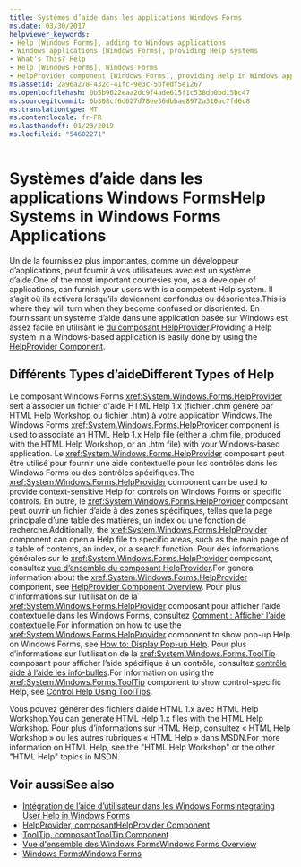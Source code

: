 ```yaml
---
title: Systèmes d’aide dans les applications Windows Forms
ms.date: 03/30/2017
helpviewer_keywords:
- Help [Windows Forms], adding to Windows applications
- Windows applications [Windows Forms], providing Help systems
- What's This? Help
- Help [Windows Forms], Windows Forms
- HelpProvider component [Windows Forms], providing Help in Windows applications
ms.assetid: 2a96a278-432c-41fc-9e3c-5bfedf5e1267
ms.openlocfilehash: 0b5b9622eaa2dc9f4ade615f1c538db0bd15bc47
ms.sourcegitcommit: 6b308cf6d627d78ee36dbbae8972a310ac7fd6c8
ms.translationtype: MT
ms.contentlocale: fr-FR
ms.lasthandoff: 01/23/2019
ms.locfileid: "54602271"
---
```

# <a name="help-systems-in-windows-forms-applications"></a><span data-ttu-id="c6999-102">Systèmes d’aide dans les applications Windows Forms</span><span class="sxs-lookup"><span data-stu-id="c6999-102">Help Systems in Windows Forms Applications</span></span>
<span data-ttu-id="c6999-103">Un de la fournissiez plus importantes, comme un développeur d’applications, peut fournir à vos utilisateurs avec est un système d’aide.</span><span class="sxs-lookup"><span data-stu-id="c6999-103">One of the most important courtesies you, as a developer of applications, can furnish your users with is a competent Help system.</span></span> <span data-ttu-id="c6999-104">Il s’agit où ils activera lorsqu’ils deviennent confondus ou désorientés.</span><span class="sxs-lookup"><span data-stu-id="c6999-104">This is where they will turn when they become confused or disoriented.</span></span> <span data-ttu-id="c6999-105">En fournissant un système d’aide dans une application basée sur Windows est assez facile en utilisant le [du composant HelpProvider](../../../../docs/framework/winforms/controls/helpprovider-component-windows-forms.md).</span><span class="sxs-lookup"><span data-stu-id="c6999-105">Providing a Help system in a Windows-based application is easily done by using the [HelpProvider Component](../../../../docs/framework/winforms/controls/helpprovider-component-windows-forms.md).</span></span>  
  
## <a name="different-types-of-help"></a><span data-ttu-id="c6999-106">Différents Types d’aide</span><span class="sxs-lookup"><span data-stu-id="c6999-106">Different Types of Help</span></span>  
 <span data-ttu-id="c6999-107">Le composant Windows Forms <xref:System.Windows.Forms.HelpProvider> sert à associer un fichier d'aide HTML Help 1.x (fichier .chm généré par HTML Help Workshop ou fichier .htm) à votre application Windows.</span><span class="sxs-lookup"><span data-stu-id="c6999-107">The Windows Forms <xref:System.Windows.Forms.HelpProvider> component is used to associate an HTML Help 1.x Help file (either a .chm file, produced with the HTML Help Workshop, or an .htm file) with your Windows-based application.</span></span> <span data-ttu-id="c6999-108">Le <xref:System.Windows.Forms.HelpProvider> composant peut être utilisé pour fournir une aide contextuelle pour les contrôles dans les Windows Forms ou des contrôles spécifiques.</span><span class="sxs-lookup"><span data-stu-id="c6999-108">The <xref:System.Windows.Forms.HelpProvider> component can be used to provide context-sensitive Help for controls on Windows Forms or specific controls.</span></span> <span data-ttu-id="c6999-109">En outre, le <xref:System.Windows.Forms.HelpProvider> composant peut ouvrir un fichier d’aide à des zones spécifiques, telles que la page principale d’une table des matières, un index ou une fonction de recherche.</span><span class="sxs-lookup"><span data-stu-id="c6999-109">Additionally, the <xref:System.Windows.Forms.HelpProvider> component can open a Help file to specific areas, such as the main page of a table of contents, an index, or a search function.</span></span> <span data-ttu-id="c6999-110">Pour des informations générales sur le <xref:System.Windows.Forms.HelpProvider> composant, consultez [vue d’ensemble du composant HelpProvider](../../../../docs/framework/winforms/controls/helpprovider-component-overview-windows-forms.md).</span><span class="sxs-lookup"><span data-stu-id="c6999-110">For general information about the <xref:System.Windows.Forms.HelpProvider> component, see [HelpProvider Component Overview](../../../../docs/framework/winforms/controls/helpprovider-component-overview-windows-forms.md).</span></span> <span data-ttu-id="c6999-111">Pour plus d’informations sur l’utilisation de la <xref:System.Windows.Forms.HelpProvider> composant pour afficher l’aide contextuelle dans les Windows Forms, consultez [Comment : Afficher l’aide contextuelle](../../../../docs/framework/winforms/advanced/how-to-display-pop-up-help.md).</span><span class="sxs-lookup"><span data-stu-id="c6999-111">For information on how to use the <xref:System.Windows.Forms.HelpProvider> component to show pop-up Help on Windows Forms, see [How to: Display Pop-up Help](../../../../docs/framework/winforms/advanced/how-to-display-pop-up-help.md).</span></span> <span data-ttu-id="c6999-112">Pour plus d’informations sur l’utilisation de la <xref:System.Windows.Forms.ToolTip> composant pour afficher l’aide spécifique à un contrôle, consultez [contrôle aide à l’aide les info-bulles](../../../../docs/framework/winforms/advanced/control-help-using-tooltips.md).</span><span class="sxs-lookup"><span data-stu-id="c6999-112">For information on using the <xref:System.Windows.Forms.ToolTip> component to show control-specific Help, see [Control Help Using ToolTips](../../../../docs/framework/winforms/advanced/control-help-using-tooltips.md).</span></span>  
  
 <span data-ttu-id="c6999-113">Vous pouvez générer des fichiers d’aide HTML 1.x avec HTML Help Workshop.</span><span class="sxs-lookup"><span data-stu-id="c6999-113">You can generate HTML Help 1.x files with the HTML Help Workshop.</span></span> <span data-ttu-id="c6999-114">Pour plus d’informations sur HTML Help, consultez « HTML Help Workshop » ou les autres rubriques « HTML Help » dans MSDN.</span><span class="sxs-lookup"><span data-stu-id="c6999-114">For more information on HTML Help, see the "HTML Help Workshop" or the other "HTML Help" topics in MSDN.</span></span>  
  
## <a name="see-also"></a><span data-ttu-id="c6999-115">Voir aussi</span><span class="sxs-lookup"><span data-stu-id="c6999-115">See also</span></span>
- [<span data-ttu-id="c6999-116">Intégration de l’aide d’utilisateur dans les Windows Forms</span><span class="sxs-lookup"><span data-stu-id="c6999-116">Integrating User Help in Windows Forms</span></span>](../../../../docs/framework/winforms/advanced/integrating-user-help-in-windows-forms.md)
- [<span data-ttu-id="c6999-117">HelpProvider, composant</span><span class="sxs-lookup"><span data-stu-id="c6999-117">HelpProvider Component</span></span>](../../../../docs/framework/winforms/controls/helpprovider-component-windows-forms.md)
- [<span data-ttu-id="c6999-118">ToolTip, composant</span><span class="sxs-lookup"><span data-stu-id="c6999-118">ToolTip Component</span></span>](../../../../docs/framework/winforms/controls/tooltip-component-windows-forms.md)
- [<span data-ttu-id="c6999-119">Vue d'ensemble des Windows Forms</span><span class="sxs-lookup"><span data-stu-id="c6999-119">Windows Forms Overview</span></span>](../../../../docs/framework/winforms/windows-forms-overview.md)
- [<span data-ttu-id="c6999-120">Windows Forms</span><span class="sxs-lookup"><span data-stu-id="c6999-120">Windows Forms</span></span>](../../../../docs/framework/winforms/index.md)
